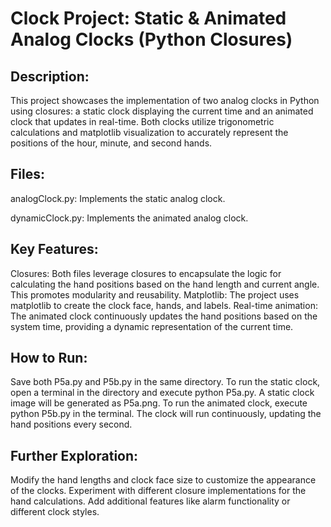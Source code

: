 # Clock Project: Static & Animated Analog Clocks (Python Closures)

## Description: 

This project showcases the implementation of two analog clocks in Python using closures: a static clock displaying the current time and an animated clock that updates in real-time. Both clocks utilize trigonometric calculations and matplotlib visualization to accurately represent the positions of the hour, minute, and second hands.

## Files:

analogClock.py: Implements the static analog clock.

dynamicClock.py: Implements the animated analog clock.
## Key Features:

Closures: Both files leverage closures to encapsulate the logic for calculating the hand positions based on the hand length and current angle. This promotes modularity and reusability.
Matplotlib: The project uses matplotlib to create the clock face, hands, and labels.
Real-time animation: The animated clock continuously updates the hand positions based on the system time, providing a dynamic representation of the current time.

## How to Run:

Save both P5a.py and P5b.py in the same directory.
To run the static clock, open a terminal in the directory and execute python P5a.py. A static clock image will be generated as P5a.png.
To run the animated clock, execute python P5b.py in the terminal. The clock will run continuously, updating the hand positions every second.

## Further Exploration:

Modify the hand lengths and clock face size to customize the appearance of the clocks.
Experiment with different closure implementations for the hand calculations.
Add additional features like alarm functionality or different clock styles.
